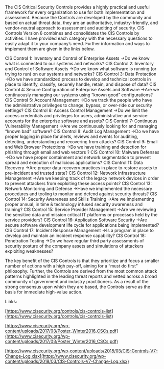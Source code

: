 The CIS Critical Security Controls provides a highly practical and useful framework for every organization to use for both implementation and assessment. Because the Controls are developed by the community and based on actual threat data, they are an authoritative, industry-friendly, and vendor-neutral approach to assessment and auditing of security. 
CIS Controls Version 8 combines and consolidates the CIS Controls by activities. I have provided each category with the necessary questions to easily adapt it to your company’s need. Further information and ways to implement them are given in the links below.   

CIS Control 1: Inventory and Control of Enterprise Assets
    →Do we know what is connected to our systems and networks?
CIS Control 2: Inventory and Control of Software Assets
    →Do we know what software is running (or trying to run) on our systems and networks?
CIS Control 3: Data Protection
    →Do we have standardized process to develop and technical controls in place to identify, classify, securely handle, retain, and dispose of data? 
CIS Control 4: Secure Configuration of Enterprise Assets and Software
    →Are we continuously managing our systems using “known good” configurations?
CIS Control 5: Account Management
    →Do we track the people who have the administrative privileges to change, bypass, or over-ride our security settings?
CIS Control 6: Access Control Management
    →Do we limit the access credentials and privileges for users, administrative and service accounts for the enterprise software and assets?
CIS Control 7: Continuous Vulnerability Management
    →Are we continuously looking for and managing “known bad” software?
CIS Control 8: Audit Log Management
    →Do we have proper logging in place for alerts, reviews and events for auditing, detecting, understanding and recovering from attacks?
CIS Control 9: Email and Web Browser Protections
    →Do we have training and detection for phishing through email and web vectors ?
CIS Control 10: Malware Defenses
    →Do we have proper containment and network segmentation to prevent spread and execution of malicious applications?
CIS Control 11: Data Recovery
    →Are proper data recovery practices in place to restore assets to pre-incident and trusted state?
CIS Control 12: Network Infrastructure Management
    →Are we keeping track of the legacy network devices in order to prevent attackers from exploiting these access points?
CIS Control 13: Network Monitoring and Defense
    →Have we implemented the necessary procedures and tooling to monitor and defend against security threats?
CIS Control 14: Security Awareness and Skills Training
    →Are we implementing proper annual, in time & technology infused security awareness and training?
CIS Control 15: Service Provider Management
    →Are we reviewing the sensitive data and mission critical IT platforms or processes held by the service providers?
CIS Control 16: Application Software Security
    →Are secure software development life cycle for applications being implemented?
CIS Control 17: Incident Response Management
    →Is a program in place to develop and maintain an incident response capability?
CIS Control 18: Penetration Testing
    →Do we have regular third party assessments of security posture of the company assets and simulations of attackers exploiting weaknesses?

The key benefit of the CIS Controls is that they prioritize and focus a smaller number of actions with a high pay-off, aiming for a “must do first” philosophy. Further, the Controls are derived from the most common attack patterns highlighted in the leading threat reports and vetted across a broad community of government and industry practitioners. As a result of the strong consensus upon which they are based, the Controls serve as the basis for immediate high-value action.

Links:

[https://www.cisecurity.org/controls/cis-controls-list](https://www.cisecurity.org/controls/cis-controls-list)

[https://www.cisecurity.org/wp-content/uploads/2017/03/Poster_Winter2016_CSCs.pdf](https://www.cisecurity.org/wp-content/uploads/2017/03/Poster_Winter2016_CSCs.pdf)

[https://www.cisecurity.org/wp-content/uploads/2018/03/CIS-Controls-V7-Change-Log.xlsx](https://www.cisecurity.org/wp-content/uploads/2018/03/CIS-Controls-V7-Change-Log.xlsx)